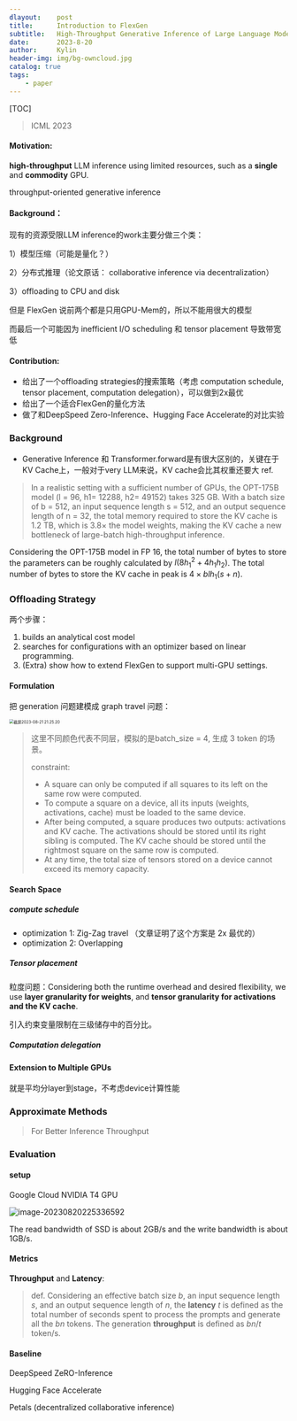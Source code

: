 ```yaml
---
dlayout:    post
title:      Introduction to FlexGen
subtitle:   High-Throughput Generative Inference of Large Language Models with a Single GPU
date:       2023-8-20
author:     Kylin
header-img: img/bg-owncloud.jpg
catalog: true
tags:
    - paper
---
```




[TOC]

> ICML 2023

#### Motivation: 

**high-throughput** LLM inference using limited resources, such as a **single** and **commodity** GPU.  

throughput-oriented generative inference

#### Background：

现有的资源受限LLM inference的work主要分做三个类：

1）模型压缩（可能是量化？）

2）分布式推理（论文原话： collaborative inference via decentralization）

3）offloading to CPU and disk

但是 FlexGen 说前两个都是只用GPU-Mem的，所以不能用很大的模型

而最后一个可能因为 inefficient I/O scheduling 和 tensor placement 导致带宽低

#### Contribution:

- 给出了一个offloading strategies的搜索策略（考虑 computation schedule, tensor placement, computation delegation），可以做到2x最优
- 给出了一个适合FlexGen的量化方法
- 做了和DeepSpeed Zero-Inference、Hugging Face Accelerate的对比实验



### Background

- Generative Inference 和 Transformer.forward是有很大区别的，关键在于KV Cache上，一般对于very LLM来说，KV cache会比其权重还要大 ref.

> In a realistic setting with a sufficient number of GPUs, the OPT-175B model (l = 96, h1= 12288, h2= 49152) takes 325 GB. With a batch size of b = 512, an input sequence length s = 512, and an output sequence length of n = 32, the total memory required to store the KV cache is 1.2 TB, which is 3.8× the model weights, making the KV cache a new bottleneck of large-batch high-throughput inference.



Considering the OPT-175B model in FP 16, the total number of bytes to store the parameters can be roughly calculated by $l\left(8 h_1^2+4 h_1 h_2\right)$. The total number of bytes to store the KV cache in peak is $4 \times b l h_1(s+n)$.



### Offloading Strategy

两个步骤：

1) builds an analytical cost model
2) searches for configurations with an optimizer based on linear programming. 
3) (Extra) show how to extend FlexGen to support multi-GPU settings.

#### Formulation

把 generation 问题建模成 graph travel 问题：

<img src="http://kylinhub.oss-cn-shanghai.aliyuncs.com/uPic/%E6%88%AA%E5%B1%8F2023-08-21%2021.25.20.png" alt="截屏2023-08-21 21.25.20" style="zoom:50%;" />

>这里不同颜色代表不同层，模拟的是batch_size = 4, 生成 3 token 的场景。
>
>constraint:
>
>- A square can only be computed if all squares to its left on the same row were computed.
>- To compute a square on a device, all its inputs (weights, activations, cache) must be loaded to the same device.
>- After being computed, a square produces two outputs: activations and KV cache. The activations should be stored until its right sibling is computed. The KV cache should be stored until the rightmost square on the same row is computed.
>- At any time, the total size of tensors stored on a device cannot exceed its memory capacity.



#### Search Space

##### compute schedule

- optimization 1: Zig-Zag travel （文章证明了这个方案是 2x 最优的）
- optimization 2: Overlapping

##### Tensor placement

粒度问题：Considering both the runtime overhead and desired flexibility, we use **layer granularity for weights**, and **tensor granularity for activations and the KV cache**.

引入约束变量限制在三级储存中的百分比。

##### Computation delegation





#### Extension to Multiple GPUs

就是平均分layer到stage，不考虑device计算性能



### Approximate Methods  

> For Better Inference Throughput



### Evaluation

#### setup

Google Cloud NVIDIA T4 GPU

![image-20230820225336592](https://kylinhub.oss-cn-shanghai.aliyuncs.com/image-20230820225336592.png)

The read bandwidth of SSD is about 2GB/s and the write bandwidth is about 1GB/s.  

#### Metrics

**Throughput** and **Latency**: 

> def. Considering an effective batch size $b$, an input sequence length $s$, and an output sequence length of $n$, the **latency** $t$ is defined as the total number of seconds spent to process the prompts and generate all the $b n$ tokens. The generation **throughput** is defined as $b n / t$ token/s.



#### Baseline

DeepSpeed ZeRO-Inference   

Hugging Face Accelerate    

Petals  (decentralized collaborative inference)



































